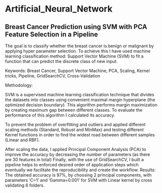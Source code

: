 # Artificial_Neural_Network

## Breast Cancer Prediction using SVM with PCA Feature Selection in a Pipeline

The goal is to classify whether the breast cancer is benign or malignant by applying hyper
parameter selection. To achieve this I have used machine learning classification method:
Support Vector Machine (SVM) to fit a function that can predict the discrete class of new
input.

Keywords: Breast Cancer, Support Vector Machine, PCA, Scaling, Kernel tricks, Pipeline,
GridSearchCV, Cross-Validation

Methodology:

SVM is a supervised machine learning classification technique that divides the datasets into
classes using convenient maximal margin hyperplane (the optimized decision boundary).
This algorithm performs margin maximization by creating maximum gap between different
classes. To evaluate the performance of this algorithm I calculated its accuracy.

To prevent the problem of overfitting and outliers and applied different scaling methods
(Standard, Robust and MinMax) and testing different Kernel functions in order to find the
widest road between different samples (Linear and RBF).

After scaling the data, I applied Principal Component Analysis (PCA) to improve the
accuracy by decreasing the number of parameters (as there are 30 features in total)
Finally, with the use of GridSearchCV, I built a pipeline helps to enforced desired order of
application steps which eventually we facilitate the reproducibility and create the workflow.
Results: The obtained accuracy is 97%, by choosing 2 principal components, with parameters
‘C=1’ and ‘Gamma=0.001’ for SVM with Linear kernel by cross validating 6 folders. 

